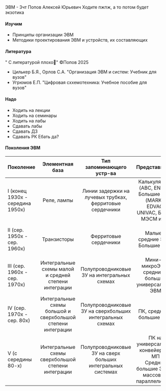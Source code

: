 ЭВМ - Зчт
Попов Алексей Юрьевич
Ходите пжпж, а то потом будет экзотика

#### Изучим

* Принципы организации ЭВМ
* Методики проектирования ЭВМ и устройств, их составляющих

#### Литература

" С литературой плохо🙁"
©️Попов 2025

* Цилькер Б.Я., Орлов С.А. "Организация ЭВМ и систем: Учебник для вузов"
* Угрюмов Е.П. "Цифровая сххемотехника: Учебное пособие для вузов"

#### Надо

* Ходить на лекции
* Ходить на семинары
* Ходить на лабы
* Сдавать лабы
* Сдавать ДЗ
* Сдавать РК
  Ебать да?

#### Поколения ЭВМ

|Поколение|Элементная база|Тип запоминающего устр-ва|Представители|Языки|ПО|Средства связи с пользователем|
|---------|:-------------:|:-----------------------:|:-----------:|:---:|:-:|:----------------------------:|
|I (конец 1930х - середина 1950х)|Реле, лампы|Линии задержки на лучевых трубках, ферритовые сердечники|Калькуляторы (ABC, ENIAC), Большие ЭВМ (MARK I, EDVAC, UNIVAC, БЭСМ, МЭСМ и тд)|Ручная коммутация, Машинные коды|Ассемблер|Индикаторы, пульт управления, перфокарты|
|II (сер. 1950х - сер. 1960х)|Транзисторы|Ферритовые сердечники|Малые и средние ЭВМ, Большие ЭВМ|FORTRAN, ALGOL, COBOL|Компиляторы, автоматизированные системы управления, диспетчеры|Индикаторы, пульт управления, перфокарты, перфоленты|
|III (сер. 1960х - сер. 1970х)|Интегральные схемы малой и средней степени интеграции|Полупроводниковые ЗУ на интегральных схемах|Мини- и микроЭВМ, средние и большие универсальные ЭВМ|FORTRAN, ALGOL, B, C|ОСи (UNIX, IBM), СУБД, САПР, пакеты прикладных программ|Алфавитно-цифровые дисплеи|
|IV (сер. 1970х - сер. 80х)|Интегральные схемы большой и сверхбольшой степени интеграции|Полупроводниковые ЗУ на сверхбольших интегральных схемах|ПК, средние и большие ЭВМ|Prolog, FORTRAN, C, Pascal|Графические ОС, среды визуальной разработки, САПР, Системы программирования, Игры (еее)|Графические дисплеи, клавиатура, мышь|
|V (с середины 80-х)|Интегральные схемы сверхбольшой степени интеграции|Полупроводниковые ЗУ на сверх больших интегральных системах|ПК на универсальных конвейерных МП<br>Средние большие ЭВМ с массовым параллелизмом|Языки с ООП, Языки параллельного программирования, специализированные языки|Мультимедиа, WWW|Графические дисплеи, клавиатура, мышь, звук|
